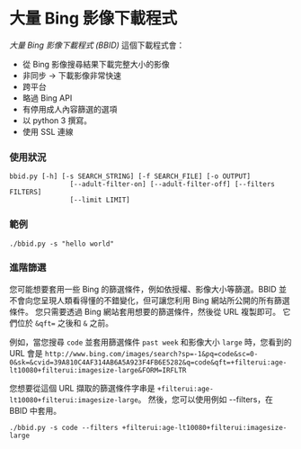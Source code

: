 <a name="bulk-bing-image-downloader"></a>大量 Bing 影像下載程式
==========================
*大量 Bing 影像下載程式 (BBID)* 這個下載程式會：
- 從 Bing 影像搜尋結果下載完整大小的影像
- 非同步 -> 下載影像非常快速
- 跨平台
- 略過 Bing API
- 有停用成人內容篩選的選項
- 以 python 3 撰寫。
- 使用 SSL 連線

### <a name="usage"></a>使用狀況
```
bbid.py [-h] [-s SEARCH_STRING] [-f SEARCH_FILE] [-o OUTPUT]
               [--adult-filter-on] [--adult-filter-off] [--filters FILTERS]
               [--limit LIMIT]

```
### <a name="example"></a>範例
`./bbid.py -s "hello world"`

### <a name="advanced-filtering"></a>進階篩選
您可能想要套用一些 Bing 的篩選條件，例如依授權、影像大小等篩選。BBID 並不會向您呈現人類看得懂的不錯變化，但可讓您利用 Bing 網站所公開的所有篩選條件。
您只需要透過 Bing 網站套用想要的篩選條件，然後從 URL 複製即可。 它們位於 `&qft=` 之後和 `&` 之前。

例如，當您搜尋 `code` 並套用篩選條件 `past week` 和影像大小 `large` 時，您看到的 URL 會是 `http://www.bing.com/images/search?sp=-1&pq=code&sc=0-0&sk=&cvid=39A810C4AF314AB6A5A923F4FB6E5282&q=code&qft=+filterui:age-lt10080+filterui:imagesize-large&FORM=IRFLTR`

您想要從這個 URL 擷取的篩選條件字串是 `+filterui:age-lt10080+filterui:imagesize-large`。 然後，您可以使用例如 --filters，在 BBID 中套用。
```
./bbid.py -s code --filters +filterui:age-lt10080+filterui:imagesize-large
```
